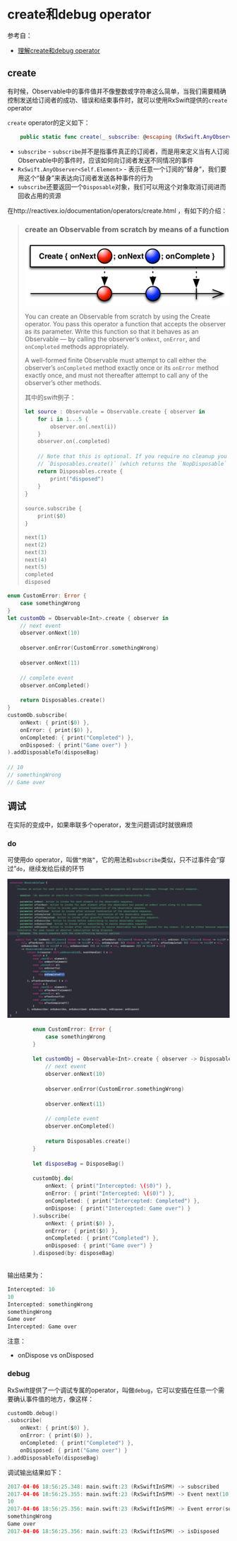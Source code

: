 # create和debug operator

参考自：

+ [理解create和debug operator](https://boxueio.com/series/rxswift-101/episodes/213)



## create

有时候，Observable中的事件值并不像整数或字符串这么简单，当我们需要精确控制发送给订阅者的成功、错误和结束事件时，就可以使用RxSwift提供的`create` operator

`create` operator的定义如下：

```swift
    public static func create(_ subscribe: @escaping (RxSwift.AnyObserver<Self.Element>) -> RxSwift.Disposable) -> RxSwift.Observable<Self.Element>
```

+ `subscribe` - `subscribe`并不是指事件真正的订阅者，而是用来定义当有人订阅Observable中的事件时，应该如何向订阅者发送不同情况的事件
+ `RxSwift.AnyObserver<Self.Element>` - 表示任意一个订阅的“替身”，我们要用这个“替身”来表达向订阅者发送各种事件的行为
+ `subscribe`还要返回一个`Disposable`对象，我们可以用这个对象取消订阅进而回收占用的资源

在http://reactivex.io/documentation/operators/create.html ，有如下的介绍：

> ### create an Observable from scratch by means of a function
>
> ![007](https://github.com/winfredzen/iOS-Basic/blob/master/RxSwift/images/007.png)
>
> You can create an Observable from scratch by using the Create operator. You pass this operator a function that accepts the observer as its parameter. Write this function so that it behaves as an Observable — by calling the observer’s `onNext`, `onError`, and `onCompleted` methods appropriately.
>
> A well-formed finite Observable must attempt to call either the observer’s `onCompleted` method exactly once or its `onError` method exactly once, and must not thereafter attempt to call any of the observer’s other methods.
>
> 其中的swift例子：
>
> ```swift
> let source : Observable = Observable.create { observer in
>     for i in 1...5 {
>         observer.on(.next(i))
>     }
>     observer.on(.completed)
> 
>     // Note that this is optional. If you require no cleanup you can return
>     // `Disposables.create()` (which returns the `NopDisposable` singleton)
>     return Disposables.create {
>         print("disposed")
>     }
> }
> 
> source.subscribe {
>     print($0)
> }
> ```
>
> ```swift
> next(1)
> next(2)
> next(3)
> next(4)
> next(5)
> completed
> disposed
> ```



```swift
enum CustomError: Error {
    case somethingWrong
}
let customOb = Observable<Int>.create { observer in
    // next event
    observer.onNext(10)

    observer.onError(CustomError.somethingWrong)

    observer.onNext(11)

    // complete event
    observer.onCompleted()

    return Disposables.create()
}
customOb.subscribe(
    onNext: { print($0) },
    onError: { print($0) },
    onCompleted: { print("Completed") },
    onDisposed: { print("Game over") }
).addDisposableTo(disposeBag)

// 10
// somethingWrong
// Game over
```



## 调试

在实际的变成中，如果串联多个operator，发生问题调试时就很麻烦



### do

可使用do operator，叫做`“旁路”`，它的用法和`subscribe`类似，只不过事件会“穿过”`do`，继续发给后续的环节

![008](https://github.com/winfredzen/iOS-Basic/blob/master/RxSwift/images/008.png)

```swift
        enum CustomError: Error {
            case somethingWrong
        }
        
        let customObj = Observable<Int>.create { observer -> Disposable in
            // next event
            observer.onNext(10)

            observer.onError(CustomError.somethingWrong)

            observer.onNext(11)

            // complete event
            observer.onCompleted()

            return Disposables.create()
        }
        
        let disposeBag = DisposeBag()
        
        customObj.do(
            onNext: { print("Intercepted: \($0)") },
            onError: { print("Intercepted: \($0)") },
            onCompleted: { print("Intercepted: Completed") },
            onDispose: { print("Intercepted: Game over") }
        ).subscribe(
            onNext: { print($0) },
            onError: { print($0) },
            onCompleted: { print("Completed") },
            onDisposed: { print("Game over") }
        ).disposed(by: disposeBag)
        
```

输出结果为：

```swift
Intercepted: 10
10
Intercepted: somethingWrong
somethingWrong
Game over
Intercepted: Game over
```

注意：

+ onDispose vs onDisposed



### debug

RxSwift提供了一个调试专属的operator，叫做`debug`，它可以安插在任意一个需要确认事件值的地方，像这样：

```swift
customOb.debug()
.subscribe(
    onNext: { print($0) },
    onError: { print($0) },
    onCompleted: { print("Completed") },
    onDisposed: { print("Game over") }
).addDisposableTo(disposeBag)
```

调试输出结果如下：

```swift
2017-04-06 18:56:25.348: main.swift:23 (RxSwiftInSPM) -> subscribed
2017-04-06 18:56:25.355: main.swift:23 (RxSwiftInSPM) -> Event next(10)
10
2017-04-06 18:56:25.356: main.swift:23 (RxSwiftInSPM) -> Event error(somethingWrong)
somethingWrong
Game over
2017-04-06 18:56:25.356: main.swift:23 (RxSwiftInSPM) -> isDisposed
```





















